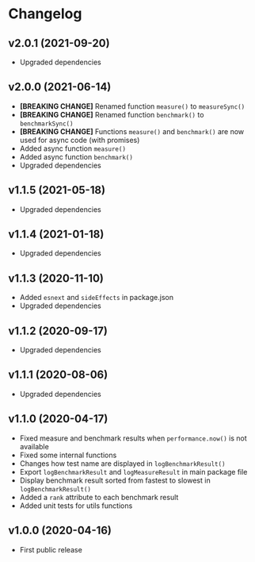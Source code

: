 # Changelog

## v2.0.1 (2021-09-20)

- Upgraded dependencies

## v2.0.0 (2021-06-14)

- **[BREAKING CHANGE]** Renamed function `measure()` to `measureSync()`
- **[BREAKING CHANGE]** Renamed function `benchmark()` to `benchmarkSync()`
- **[BREAKING CHANGE]** Functions `measure()` and `benchmark()` are now used for async code (with
  promises)
- Added async function `measure()`
- Added async function `benchmark()`
- Upgraded dependencies

## v1.1.5 (2021-05-18)

- Upgraded dependencies

## v1.1.4 (2021-01-18)

- Upgraded dependencies

## v1.1.3 (2020-11-10)

- Added `esnext` and `sideEffects` in package.json
- Upgraded dependencies

## v1.1.2 (2020-09-17)

- Upgraded dependencies

## v1.1.1 (2020-08-06)

- Upgraded dependencies

## v1.1.0 (2020-04-17)

- Fixed measure and benchmark results when `performance.now()` is not available
- Fixed some internal functions
- Changes how test name are displayed in `logBenchmarkResult()`
- Export `logBenchmarkResult` and `logMeasureResult` in main package file
- Display benchmark result sorted from fastest to slowest in `logBenchmarkResult()`
- Added a `rank` attribute to each benchmark result
- Added unit tests for utils functions

## v1.0.0 (2020-04-16)

- First public release
